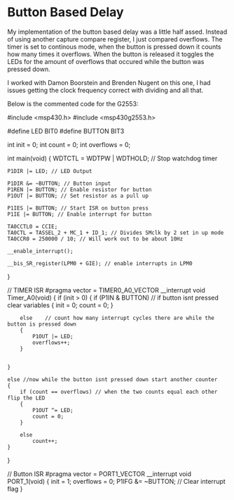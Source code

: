 # Button Based Delay
My implementation of the button based delay was a little half assed. Instead of using another capture compare register, I just compared overflows.
The timer is set to continous mode, when the button is pressed down it counts how many times it overflows.
When the button is released it toggles the LEDs for the amount of overflows that occured while the button was pressed down.

I worked with Damon Boorstein and Brenden Nugent on this one, I had issues getting the clock frequency correct with dividing and all that.

Below is the commented code for the G2553:

#include <msp430.h>
#include <msp430g2553.h>

#define LED     BIT0
#define BUTTON  BIT3

int init = 0;
int count = 0;
int overflows = 0;

int main(void)
{
    WDTCTL = WDTPW | WDTHOLD;   // Stop watchdog timer

    P1DIR |= LED; // LED Output

    P1DIR &= ~BUTTON; // Button input
    P1REN |= BUTTON; // Enable resistor for button
    P1OUT |= BUTTON; // Set resistor as a pull up

    P1IES |= BUTTON; // Start ISR on button press
    P1IE |= BUTTON; // Enable interrupt for button

    TA0CCTL0 = CCIE;
    TA0CTL = TASSEL_2 + MC_1 + ID_1; // Divides SMclk by 2 set in up mode
    TA0CCR0 = 250000 / 10; // Will work out to be about 10Hz

    __enable_interrupt();

    __bis_SR_register(LPM0 + GIE); // enable interrupts in LPM0

}

// TIMER ISR
#pragma vector = TIMER0_A0_VECTOR
__interrupt void Timer_A0(void)
{
    if (init > 0)
    {
        if (P1IN & BUTTON) // if button isnt pressed clear variables
        {
            init = 0;
            count = 0;
        }

        else    // count how many interrupt cycles there are while the button is pressed down
        {
            P1OUT |= LED;
            overflows++;
        }


    }

    else //now while the button isnt pressed down start another counter
    {
        if (count == overflows) // when the two counts equal each other flip the LED
        {
            P1OUT ^= LED;
            count = 0;
        }

        else
            count++;
    }
}

// Button ISR
#pragma vector = PORT1_VECTOR
__interrupt void PORT_1(void)
{
    init = 1;
    overflows = 0;
    P1IFG &= ~BUTTON; // Clear interrupt flag
}
